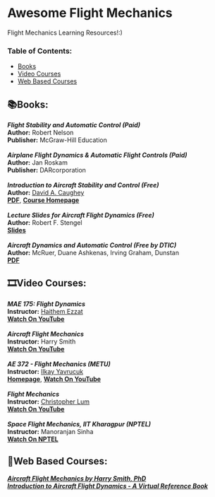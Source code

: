 # Awesome Flight Mechanics	
Flight Mechanics Learning Resources!:)

### **Table of Contents:**
* [Books](#booksbooks)
* [Video Courses](#film_stripvideo-courses)
* [Web Based Courses](#open_bookweb-based-courses--)



## :books:Books:

***Flight Stability and Automatic Control (Paid)*** <br />
**Author:** Robert Nelson  <br />
**Publisher:** McGraw-Hill Education <br />
<br />
***Airplane Flight Dynamics & Automatic Flight Controls (Paid)*** <br />
**Author:** Jan Roskam   <br />
**Publisher:** DARcorporation <br />
<br />
***Introduction to Aircraft Stability and Control (Free)*** <br />
**Author:** [David A. Caughey](https://www.mae.cornell.edu/faculty-directory/david-caughey) <br />
[**PDF**](https://courses.cit.cornell.edu/mae5070/Caughey_2011_04.pdf), [**Course Homepage**](https://courses.cit.cornell.edu/mae5070/)  <br />
 <br />
***Lecture Slides for Aircraft Flight Dynamics (Free)*** <br />
**Author:** Robert F. Stengel <br />
[**Slides**](http://stengel.mycpanel.princeton.edu/MAE331Lectures.html) <br />
<br />
***Aircraft Dynamics and Automatic Control (Free by DTIC)*** <br />
**Author:** McRuer, Duane  Ashkenas, Irving  Graham, Dunstan <br />
[**PDF**](https://apps.dtic.mil/sti/citations/AD0859330) <br />

## :film_strip:Video Courses: 
***MAE 175: Flight Dynamics*** <br />
**Instructor:** [Haithem Ezzat](https://taha.eng.uci.edu/) <br />
[**Watch On YouTube**](https://youtube.com/playlist?list=PLVyHCaFIZQV9kw5wtU82dwEYvp4ZB7n3V) <br />
 <br />
***Aircraft Flight Mechanics*** <br />
**Instructor:** Harry Smith <br />
[**Watch On YouTube**](https://youtube.com/playlist?list=PLVyHCaFIZQV9kw5wtU82dwEYvp4ZB7n3V) <br />
 <br />
***AE 372 - Flight Mechanics (METU)*** <br />
**Instructor:**  [Ilkay Yavrucuk](https://avesis.metu.edu.tr/yavrucuk) <br />
[**Homepage**](https://ocw.metu.edu.tr/course/view.php?id=261), [**Watch On YouTube**](https://youtube.com/playlist?list=PLuiPz6iU5SQ-vPNTm_j0Jr4f9AWzCyoXk) <br />
 <br />
***Flight Mechanics*** <br />
**Instructor:** [Christopher Lum](http://faculty.washington.edu/lum/EducationalVideos.htm) <br />
[**Watch On YouTube**](https://youtube.com/playlist?list=PLxdnSsBqCrrEx3A6W94sQGClk6Q4YCg-h) <br />
 <br />
***Space Flight Mechanics, IIT Kharagpur (NPTEL)*** <br />
**Instructor:** Manoranjan Sinha <br />
[**Watch On NPTEL**](https://nptel.ac.in/courses/101105083) <br />

## :open_book:Web Based Courses:  <br />

[***Aircraft Flight Mechanics by Harry Smith, PhD***](https://aircraftflightmechanics.com) <br />
[***Introduction to Aircraft Flight Dynamics - A Virtual Reference Book***](http://www.stengel.mycpanel.princeton.edu/AFDVirTex.html#Chapter%204) <br />


